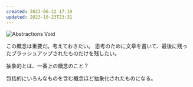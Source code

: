 ```yaml
---
created: 2023-06-22 17:19
updated: 2023-10-23T23:31
---
```


![Abstractions Void](https://cdn.myanimelist.net/images/anime/1200/137221l.jpg)


この概念は重要だ。考えておきたい。
思考のために文章を書いて、最後に残ったブラッシュアップされたものだけを残したい。

抽象的とは、一番上の概念のこと？

包括的にいろんなものを含む概念ほど抽象化されたものになる。




